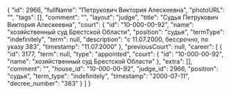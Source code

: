 {
    "id": 2966,
    "fullName": "Петрукович Виктория Алескеевна",
    "photoURL": "",
    "tags": [],
    "comment": "",
    "layout": "judge",
    "title": "Судья Петрукович Виктория Алескеевна",
    "court": {
        "id": "10-000-00-92",
        "name": "хозяйственный суд Брестской Области",
        "position": "судья",
        "termType": "indefinitely",
        "term": null,
        "description": "c 11.07.2000, бессрочно, по указу 383",
        "timestamp": "11.07.2000"
    },
    "previousCourt": null,
    "career": [
        {
            "id": 3177,
            "term": null,
            "type": "appointed",
            "court": {
                "id": "10-000-00-92",
                "name": "хозяйственный суд Брестской Области"
            },
            "extra": [],
            "comment": "",
            "house_id": "10-000-00-92",
            "judge_id": 2966,
            "position": "судья",
            "term_type": "indefinitely",
            "timestamp": "2000-07-11",
            "decree_number": "383"
        }
    ]
}